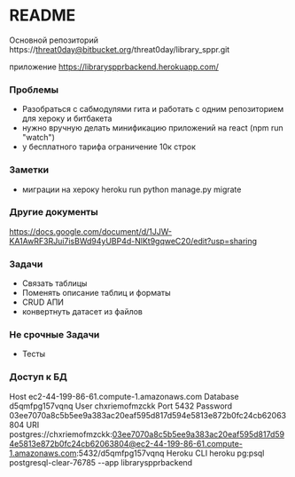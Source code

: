 # README #

Основной репозиторий
https://threat0day@bitbucket.org/threat0day/library_sppr.git

приложение https://libraryspprbackend.herokuapp.com/

### Проблемы ###

* Разобраться с сабмодулями гита и работать с одним репозиторием для хероку и битбакета
* нужно вручную делать минификацию приложений на react (npm run "watch")
* у бесплатного тарифа ограничение 10к строк

### Заметки ###

* миграции на хероку
  heroku run python manage.py migrate
  
### Другие документы ###

https://docs.google.com/document/d/1JJW-KA1AwRF3RJui7isBWd94yUBP4d-NlKt9gqweC20/edit?usp=sharing

### Задачи ###

* Связать таблицы
* Поменять описание таблиц и форматы
* CRUD АПИ
* конвертнуть датасет из файлов


### Не срочные Задачи ###
* Тесты


### Доступ к БД ###
Host
ec2-44-199-86-61.compute-1.amazonaws.com
Database
d5qmfpg157vqnq
User
chxriemofmzckk
Port
5432
Password
03ee7070a8c5b5ee9a383ac20eaf595d817d594e5813e872b0fc24cb62063804
URI
postgres://chxriemofmzckk:03ee7070a8c5b5ee9a383ac20eaf595d817d594e5813e872b0fc24cb62063804@ec2-44-199-86-61.compute-1.amazonaws.com:5432/d5qmfpg157vqnq
Heroku CLI
heroku pg:psql postgresql-clear-76785 --app libraryspprbackend